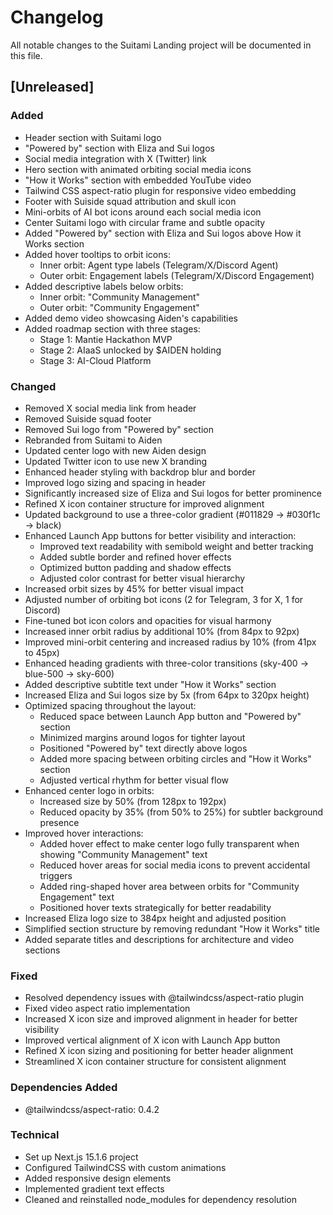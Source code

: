 # Changelog

All notable changes to the Suitami Landing project will be documented in this file.

## [Unreleased]

### Added
- Header section with Suitami logo
- "Powered by" section with Eliza and Sui logos
- Social media integration with X (Twitter) link
- Hero section with animated orbiting social media icons
- "How it Works" section with embedded YouTube video
- Tailwind CSS aspect-ratio plugin for responsive video embedding
- Footer with Suiside squad attribution and skull icon
- Mini-orbits of AI bot icons around each social media icon
- Center Suitami logo with circular frame and subtle opacity
- Added "Powered by" section with Eliza and Sui logos above How it Works section
- Added hover tooltips to orbit icons:
  - Inner orbit: Agent type labels (Telegram/X/Discord Agent)
  - Outer orbit: Engagement labels (Telegram/X/Discord Engagement)
- Added descriptive labels below orbits:
  - Inner orbit: "Community Management"
  - Outer orbit: "Community Engagement"
- Added demo video showcasing Aiden's capabilities
- Added roadmap section with three stages:
  - Stage 1: Mantie Hackathon MVP
  - Stage 2: AIaaS unlocked by $AIDEN holding
  - Stage 3: AI-Cloud Platform

### Changed
- Removed X social media link from header
- Removed Suiside squad footer
- Removed Sui logo from "Powered by" section
- Rebranded from Suitami to Aiden
- Updated center logo with new Aiden design
- Updated Twitter icon to use new X branding
- Enhanced header styling with backdrop blur and border
- Improved logo sizing and spacing in header
- Significantly increased size of Eliza and Sui logos for better prominence
- Refined X icon container structure for improved alignment
- Updated background to use a three-color gradient (#011829 → #030f1c → black)
- Enhanced Launch App buttons for better visibility and interaction:
  - Improved text readability with semibold weight and better tracking
  - Added subtle border and refined hover effects
  - Optimized button padding and shadow effects
  - Adjusted color contrast for better visual hierarchy
- Increased orbit sizes by 45% for better visual impact
- Adjusted number of orbiting bot icons (2 for Telegram, 3 for X, 1 for Discord)
- Fine-tuned bot icon colors and opacities for visual harmony
- Increased inner orbit radius by additional 10% (from 84px to 92px)
- Improved mini-orbit centering and increased radius by 10% (from 41px to 45px)
- Enhanced heading gradients with three-color transitions (sky-400 → blue-500 → sky-600)
- Added descriptive subtitle text under "How it Works" section
- Increased Eliza and Sui logos size by 5x (from 64px to 320px height)
- Optimized spacing throughout the layout:
  - Reduced space between Launch App button and "Powered by" section
  - Minimized margins around logos for tighter layout
  - Positioned "Powered by" text directly above logos
  - Added more spacing between orbiting circles and "How it Works" section
  - Adjusted vertical rhythm for better visual flow
- Enhanced center logo in orbits:
  - Increased size by 50% (from 128px to 192px)
  - Reduced opacity by 35% (from 50% to 25%) for subtler background presence
- Improved hover interactions:
  - Added hover effect to make center logo fully transparent when showing "Community Management" text
  - Reduced hover areas for social media icons to prevent accidental triggers
  - Added ring-shaped hover area between orbits for "Community Engagement" text
  - Positioned hover texts strategically for better readability
- Increased Eliza logo size to 384px height and adjusted position
- Simplified section structure by removing redundant "How it Works" title
- Added separate titles and descriptions for architecture and video sections

### Fixed
- Resolved dependency issues with @tailwindcss/aspect-ratio plugin
- Fixed video aspect ratio implementation
- Increased X icon size and improved alignment in header for better visibility
- Improved vertical alignment of X icon with Launch App button
- Refined X icon sizing and positioning for better header alignment
- Streamlined X icon container structure for consistent alignment

### Dependencies Added
- @tailwindcss/aspect-ratio: 0.4.2

### Technical
- Set up Next.js 15.1.6 project
- Configured TailwindCSS with custom animations
- Added responsive design elements
- Implemented gradient text effects
- Cleaned and reinstalled node_modules for dependency resolution 